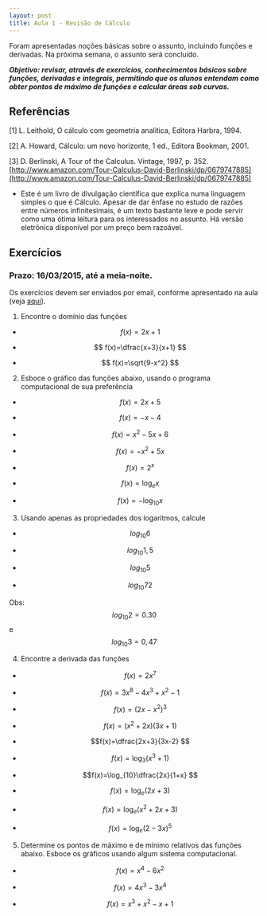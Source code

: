 ```yaml
---
layout: post
title: Aula 1 - Revisão de Cálculo
---
```


Foram apresentadas noções básicas sobre o assunto, incluindo funções e
derivadas. Na próxima semana, o assunto será concluído.

**_Objetivo: revisar, através de exercícios, conhecimentos básicos sobre funções,  derivadas e integrais, permitindo que os alunos entendam como obter pontos de máximo de funções e calcular áreas sob curvas._**

## Referências

[1] L. Leithold, O cálculo com geometria analítica, Editora Harbra, 1994.

[2] A. Howard, Cálculo: um novo horizonte, 1 ed., Editora Bookman, 2001.

[3] D. Berlinski, A Tour of the Calculus. Vintage, 1997, p. 352. [http://www.amazon.com/Tour-Calculus-David-Berlinski/dp/0679747885](http://www.amazon.com/Tour-Calculus-David-Berlinski/dp/0679747885)

- Este é um livro de divulgação científica que explica numa linguagem
simples o que é Cálculo. Apesar de dar ênfase no estudo de
razões entre números infinitesimais, é um texto bastante leve e
pode servir como uma ótima leitura para os interessados no
assunto. Há versão eletrônica disponível por um preço bem
razoável.

## Exercícios

### Prazo: 16/03/2015, até a meia-noite.

Os exercícios devem ser enviados por email, conforme apresentado na
aula (veja
[aqui](http://augusto-garcia.github.io/Biometria-de-Marcadores-Introduction/#21)).

1) Encontre o domínio das funções

- $$ f(x)=2x+1 $$

- $$ f(x)=\dfrac{x+3}{x+1} $$

- $$ f(x)=\sqrt{9-x^2} $$

2) Esboce o gráfico das funções abaixo, usando o programa
computacional de sua preferência

- $$f(x)=2x+5 $$

- $$f(x)=-x-4 $$

- $$f(x)=x^2-5x+6 $$

- $$f(x)=-x^2+5x $$

- $$f(x)=2^x $$

- $$f(x)=\log_e x $$

- $$f(x)=-\log_{10} x $$


3) Usando apenas as propriedades dos logaritmos, calcule

- $$log_{10}6 $$

- $$log_{10}1,5 $$

- $$log_{10}5 $$

- $$log_{10}72 $$

Obs: $$log_{10}2=0.30$$ e  $$log_{10}3=0,47$$

4) Encontre a derivada das funções

- $$f(x)=2x^7 $$

- $$f(x)=3x^8-4x^3+x^2-1 $$

- $$f(x)=(2x-x^2)^3 $$

- $$f(x)=(x^2+2x)(3x+1) $$

- $$f(x)=\dfrac{2x+3}{3x-2} $$

- $$f(x)=\log_3(x^3+1) $$

- $$f(x)=\log_{10}\dfrac{2x}{1+x} $$

- $$f(x)=\log_e(2x+3) $$

- $$f(x)=\log_e(x^2+2x+3) $$

- $$f(x)=\log_e(2-3x)^5 $$

5) Determine os pontos de máximo e de mínimo relativos das funções abaixo. Esboce os gráficos usando algum sistema computacional.

- $$f(x)=x^4-6x^2 $$

- $$f(x)=4x^3-3x^4 $$

- $$f(x)=x^3+x^2-x+1 $$
